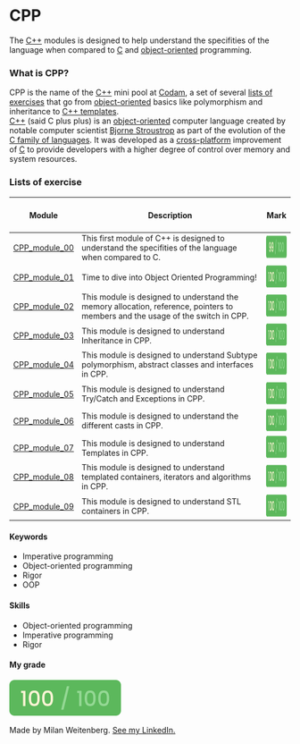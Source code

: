 # CPP
The [C++](https://en.wikipedia.org/wiki/C%2B%2B) modules is designed to help understand the specifities of the language when compared to [C](https://en.wikipedia.org/wiki/C_(programming_language)) and [object-oriented](https://www.w3schools.com/cpp/cpp_oop.asp) programming.

### What is CPP?
CPP is the name of the [C++](https://en.wikipedia.org/wiki/C%2B%2B) mini pool at [Codam](https://codam.nl), a set of several [lists of exercises](#lists-of-exercise) that go from [object-oriented](https://www.w3schools.com/cpp/cpp_oop.asp) basics like polymorphism and inheritance to [C++ templates](https://en.wikipedia.org/wiki/C%2B%2B).
<br/>
[C++](https://en.wikipedia.org/wiki/C%2B%2B) (said C plus plus) is an [object-oriented](object-oriented) computer language created by notable computer scientist [Bjorne Stroustrop](https://en.wikipedia.org/wiki/Bjarne_Stroustrup) as part of the evolution of the [C family of languages](https://en.wikipedia.org/wiki/List_of_C-family_programming_languages). It was developed as a [cross-platform](https://en.wikipedia.org/wiki/Cross-platform_software) improvement of [C](https://en.wikipedia.org/wiki/C_(programming_language)) to provide developers with a higher degree of control over memory and system resources.

### Lists of exercise

<table>
	<thead>
		<tr>
			<th><h4>Module</h4></th>
			<th><h4>Description</h4></th>
			<th><h4>Mark</h4></th>
		</tr>
	</thead>
	<tbody>
		<tr>
			<td><a href=CPP_module_00/>CPP_module_00</a></td>
			<td>This first module of C++ is designed to understand the specifities of the language when compared to C.</td>
			<td><img src="../img/small99.png" alt="99%" width="40" height="40"/></td>
		</tr>
		<tr>
			<td><a href=CPP_module_01/>CPP_module_01</a></td>
			<td>Time to dive into Object Oriented Programming!</td>
			<td><img src="../img/small100.png" alt="100%" width="40" height="40"/></td>
		</tr>
		<tr>
			<td><a href=CPP_module_02/>CPP_module_02</a></td>
			<td>This module is designed to understand the memory allocation, reference, pointers to members and the usage of the switch in CPP.</td>
			<td><img src="../img/small100.png" alt="100%" width="40" height="40"/></td>
		</tr>
		<tr>
			<td><a href=CPP_module_03/>CPP_module_03</a></td>
			<td>This module is designed to understand Inheritance in CPP.</td>
			<td><img src="../img/small100.png" alt="100%" width="40" height="40"/></td>
		</tr>
		<tr>
			<td><a href=CPP_module_04/>CPP_module_04</a></td>
			<td>This module is designed to understand Subtype polymorphism, abstract classes and interfaces in CPP.</td>
			<td><img src="../img/small100.png" alt="100%" width="40" height="40"/></td>
		</tr>
		<tr>
			<td><a href=CPP_module_05/>CPP_module_05</a></td>
			<td>This module is designed to understand Try/Catch and Exceptions in CPP.</td>
			<td><img src="../img/small100.png" alt="100%" width="40" height="40"/></td>
		</tr>
		<tr>
			<td><a href=CPP_module_06/>CPP_module_06</a></td>
			<td>This module is designed to understand the different casts in CPP.</td>
			<td><img src="../img/small100.png" alt="100%" width="40" height="40"/></td>
		</tr>
		<tr>
			<td><a href=CPP_module_07/>CPP_module_07</a></td>
			<td>This module is designed to understand Templates in CPP.</td>
			<td><img src="../img/small100.png" alt="100%" width="40" height="40"/></td>
		</tr>
		<tr>
			<td><a href=CPP_module_08/>CPP_module_08</a></td>
			<td>This module is designed to understand templated containers, iterators and algorithms in CPP.</td>
			<td><img src="../img/small100.png" alt="100%" width="40" height="40"/></td>
		</tr>
		<tr>
			<td><a href=CPP_module_09/>CPP_module_09</a></td>
			<td>This module is designed to understand STL containers in CPP.</td>
			<td><img src="../img/small100.png" alt="100%" width="40" height="40"/></td>
		</tr>
	</tbody>
</table>

#### Keywords
- Imperative programming
- Object-oriented programming
- Rigor
- OOP

#### Skills
- Object-oriented programming
- Imperative programming
- Rigor

#### My grade
<img src="../img/score100.png" width="200" height="64"/>

Made by Milan Weitenberg. [See my LinkedIn.](https://www.linkedin.com/in/mnweitenberg/)
